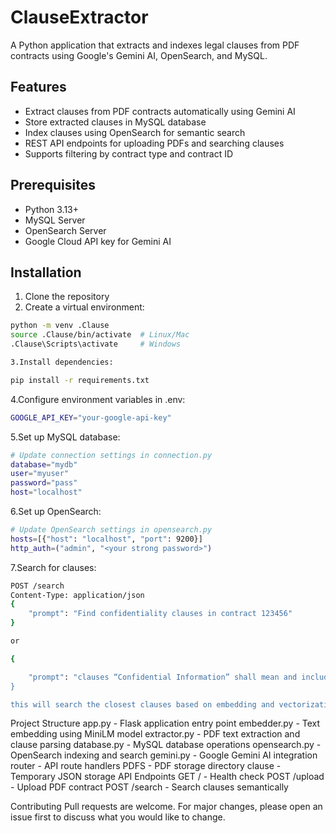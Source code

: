 # ClauseExtractor

A Python application that extracts and indexes legal clauses from PDF contracts using Google's Gemini AI, OpenSearch, and MySQL.

## Features

- Extract clauses from PDF contracts automatically using Gemini AI
- Store extracted clauses in MySQL database 
- Index clauses using OpenSearch for semantic search
- REST API endpoints for uploading PDFs and searching clauses
- Supports filtering by contract type and contract ID

## Prerequisites

- Python 3.13+
- MySQL Server
- OpenSearch Server
- Google Cloud API key for Gemini AI

## Installation

1. Clone the repository
2. Create a virtual environment:
```bash
python -m venv .Clause
source .Clause/bin/activate  # Linux/Mac
.Clause\Scripts\activate     # Windows
```
```bash
3.Install dependencies:

pip install -r requirements.txt

```
4.Configure environment variables in .env:
```bash
GOOGLE_API_KEY="your-google-api-key"
```

5.Set up MySQL database:
```bash
# Update connection settings in connection.py
database="mydb"
user="myuser" 
password="pass"
host="localhost"
```
6.Set up OpenSearch:
```bash
# Update OpenSearch settings in opensearch.py
hosts=[{"host": "localhost", "port": 9200}]
http_auth=("admin", "<your strong password>")
```

7.Search for clauses:
```bash
POST /search
Content-Type: application/json
{
    "prompt": "Find confidentiality clauses in contract 123456"
}

or

{

    "prompt": "clauses “Confidential Information” shall mean and include all non-public information, written or oral, disclosed, directly or indirectly, through any means of communication or observation (including oral, graphic, written or electronic form) by the Disclosing Party or any of its affiliates or representatives  in contract_id 397755d5-f6c7-4769-bc91-8afbe061b454""
}

this will search the closest clauses based on embedding and vectorization
```

Project Structure
app.py - Flask application entry point
embedder.py - Text embedding using MiniLM model
extractor.py - PDF text extraction and clause parsing
database.py - MySQL database operations
opensearch.py - OpenSearch indexing and search
gemini.py - Google Gemini AI integration
router - API route handlers
PDFS - PDF storage directory
clause - Temporary JSON storage
API Endpoints
GET / - Health check
POST /upload - Upload PDF contract
POST /search - Search clauses semantically


Contributing
Pull requests are welcome. For major changes, please open an issue first to discuss what you would like to change.

